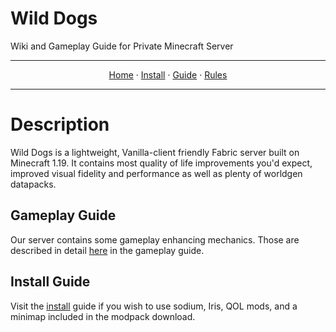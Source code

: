 # Wild Dogs
 Wiki and Gameplay Guide for Private Minecraft Server


 ---

<p align="center">
  <a href="README.md">Home</a> ·
  <a href="INSTALL.md">Install</a> ·
  <a href="GUIDE.md">Guide</a> ·
  <a href="RULES.md">Rules</a> 
</p>

---


# Description
Wild Dogs is a lightweight, Vanilla-client friendly Fabric server built on Minecraft 1.19. It contains most quality of life improvements you'd expect, improved visual fidelity and performance as well as plenty of worldgen datapacks.

## Gameplay Guide
Our server contains some gameplay enhancing mechanics. Those are described in detail [here](https://github.com/galaxysynth/Wild-Dogs/blob/main/GUIDE.md) in the gameplay guide.

## Install Guide
Visit the [install](https://github.com/galaxysynth/Wild-Dogs/blob/main/INSTALL.md) guide if you wish to use sodium, Iris, QOL mods, and a minimap included in the modpack download. 
